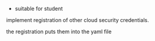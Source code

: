 * suitable for student

implement registration of other cloud security credentials.

the registration puts them into the yaml file

